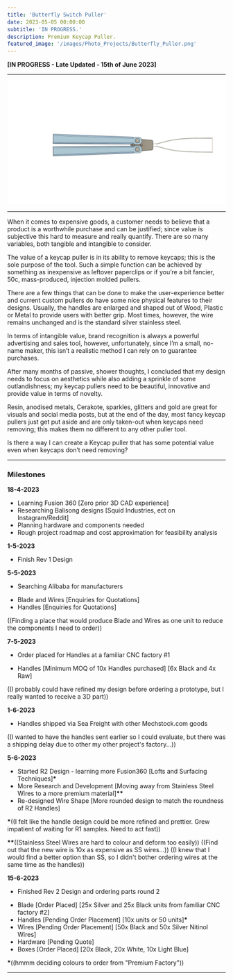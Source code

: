 ```yaml
---
title: 'Butterfly Switch Puller'
date: 2023-05-05 00:00:00
subtitle: 'IN PROGRESS.'
description: Premium Keycap Puller.
featured_image: '/images/Photo_Projects/Butterfly_Puller.png'
--- 
```


**[IN PROGRESS - Late Updated - 15th of June 2023]**

---
<div class="gallery3" data-columns="1">
	<img src="/images/Photo_Projects/Butterfly_Puller.png">
</div>

---

When it comes to expensive goods, a customer needs to believe that a product is a worthwhile purchase and can be justified; since value is subjective this hard to measure and really quantify. There are so many variables, both tangible and intangible to consider.

The value of a keycap puller is in its ability to remove keycaps; this is the sole purpose of the tool. Such a simple function can be achieved by something as inexpensive as leftover paperclips or if you’re a bit fancier, 50c, mass-produced, injection molded pullers. 

There are a few things that can be done to make the user-experience better and current custom pullers do have some nice physical features to their designs. Usually, the handles are enlarged and shaped out of Wood, Plastic or Metal to provide users with better grip. Most times, however, the wire remains unchanged and is the standard silver stainless steel.

In terms of intangible value, brand recognition is always a powerful advertising and sales tool, however, unfortunately, since I’m a small, no-name maker, this isn’t a realistic method I can rely on to guarantee purchases.  

After many months of passive, shower thoughts, I concluded that my design needs to focus on aesthetics while also adding a sprinkle of some outlandishness; my keycap pullers need to be beautiful, innovative and provide value in terms of novelty.

Resin, anodised metals, Cerakote, sparkles, glitters and gold are great for visuals and social media posts, but at the end of the day, most fancy keycap pullers just get put aside and are only taken-out when keycaps need removing; this makes them no different to any other puller tool. 

Is there a way I can create a Keycap puller that has some potential value even when keycaps don’t need removing?

---

### Milestones ###

**18-4-2023**
- Learning Fusion 360 [Zero prior 3D CAD experience]
- Researching Balisong designs [Squid Industries, ect on Instagram/Reddit]
- Planning hardware and components needed
- Rough project roadmap and cost approximation for feasibility analysis 

**1-5-2023**
- Finish Rev 1 Design

**5-5-2023**
- Searching Alibaba for manufacturers 
* Blade and Wires [Enquiries for Quotations]
* Handles [Enquiries for Quotations]

((Finding a place that would produce Blade and Wires as one unit to reduce the components I need to order))

**7-5-2023**
- Order placed for Handles at a familiar CNC factory #1
* Handles [Minimum MOQ of 10x Handles purchased] [6x Black and 4x Raw]

((I probably could have refined my design before ordering a prototype, but I really wanted to receive a 3D part))

**1-6-2023**
- Handles shipped via Sea Freight with other Mechstock.com goods

((I wanted to have the handles sent earlier so I could evaluate, but there was a shipping delay due to other my other project's factory...))

**5-6-2023**
- Started R2 Design - learning more Fusion360 [Lofts and Surfacing Techniques]__*__
- More Research and Development [Moving away from Stainless Steel Wires to a more premium material]__**__
- Re-designed Wire Shape [More rounded design to match the roundness of R2 Handles]

__*__((I felt like the handle design could be more refined and prettier. Grew impatient of waiting for R1 samples. Need to act fast)) 

__**__((Stainless Steel Wires are hard to colour and deform too easily)) ((Find out that the new wire is 10x as expensive as SS wires...))
((I knew that I would find a better option than SS, so I didn't bother ordering wires at the same time as the handles))


**15-6-2023**
- Finished Rev 2 Design and ordering parts round 2
* Blade [Order Placed] [25x Silver and 25x Black units from familiar CNC factory #2]
* Handles [Pending Order Placement] [10x units or 50 units]__*__
* Wires [Pending Order Placement] [50x Black and 50x Silver Nitinol Wires]
* Hardware [Pending Quote]
* Boxes [Order Placed] [20x Black, 20x White, 10x Light Blue]

__*__((hmmm deciding colours to order from "Premium Factory"))

---

